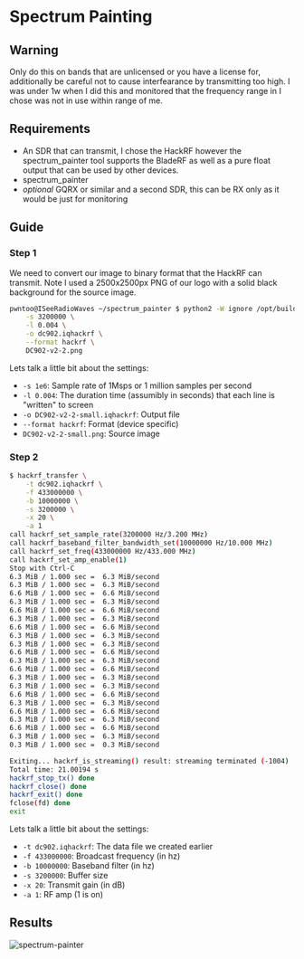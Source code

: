 # Spectrum Painting

## Warning

Only do this on bands that are unlicensed or you have a license for, additionally be careful not to cause interfearance by transmitting too high. I was under 1w when I did this and monitored that the frequency range in I chose was not in use within range of me.

## Requirements

- An SDR that can transmit, I chose the HackRF however the spectrum_painter tool supports the BladeRF as well as a pure float output that can be used by other devices.
- spectrum_painter
- *optional* GQRX or similar and a second SDR, this can be RX only as it would be just for monitoring

## Guide

### Step 1

We need to convert our image to binary format that the HackRF can transmit. Note I used a 2500x2500px PNG of our logo with a solid black background for the source image.

```bash
pwntoo@ISeeRadioWaves ~/spectrum_painter $ python2 -W ignore /opt/build/spectrum_painter/spectrum_painter/img2iqstream.py \
	-s 3200000 \
	-l 0.004 \
	-o dc902.iqhackrf \
	--format hackrf \
	DC902-v2-2.png
```

Lets talk a little bit about the settings:

- `-s 1e6`: Sample rate of 1Msps or 1 million samples per second
- `-l 0.004`: The duration time (assumibly in seconds) that each line is "written" to screen
- `-o DC902-v2-2-small.iqhackrf`: Output file
- `--format hackrf`: Format (device specific)
- `DC902-v2-2-small.png`: Source image


### Step 2

```bash
$ hackrf_transfer \
	-t dc902.iqhackrf \
	-f 433000000 \
	-b 10000000 \
	-s 3200000 \
	-x 20 \
	-a 1
call hackrf_set_sample_rate(3200000 Hz/3.200 MHz)
call hackrf_baseband_filter_bandwidth_set(10000000 Hz/10.000 MHz)
call hackrf_set_freq(433000000 Hz/433.000 MHz)
call hackrf_set_amp_enable(1)
Stop with Ctrl-C
6.3 MiB / 1.000 sec =  6.3 MiB/second
6.3 MiB / 1.000 sec =  6.3 MiB/second
6.6 MiB / 1.000 sec =  6.6 MiB/second
6.3 MiB / 1.000 sec =  6.3 MiB/second
6.6 MiB / 1.000 sec =  6.6 MiB/second
6.3 MiB / 1.000 sec =  6.3 MiB/second
6.6 MiB / 1.000 sec =  6.6 MiB/second
6.3 MiB / 1.000 sec =  6.3 MiB/second
6.3 MiB / 1.000 sec =  6.3 MiB/second
6.6 MiB / 1.000 sec =  6.6 MiB/second
6.3 MiB / 1.000 sec =  6.3 MiB/second
6.6 MiB / 1.000 sec =  6.6 MiB/second
6.3 MiB / 1.000 sec =  6.3 MiB/second
6.3 MiB / 1.000 sec =  6.3 MiB/second
6.6 MiB / 1.000 sec =  6.6 MiB/second
6.3 MiB / 1.000 sec =  6.3 MiB/second
6.6 MiB / 1.000 sec =  6.6 MiB/second
6.3 MiB / 1.000 sec =  6.3 MiB/second
6.6 MiB / 1.000 sec =  6.6 MiB/second
6.3 MiB / 1.000 sec =  6.3 MiB/second
0.3 MiB / 1.000 sec =  0.3 MiB/second

Exiting... hackrf_is_streaming() result: streaming terminated (-1004)
Total time: 21.00194 s
hackrf_stop_tx() done
hackrf_close() done
hackrf_exit() done
fclose(fd) done
exit
```

Lets talk a little bit about the settings:

- `-t dc902.iqhackrf`: The data file we created earlier
- `-f 433000000`: Broadcast frequency (in hz)
- `-b 10000000`: Baseband filter (in hz)
- `-s 3200000`: Buffer size
- `-x 20`: Transmit gain (in dB)
- `-a 1`: RF amp (1 is on)

## Results

![spectrum-painter](../screenshots/spectrum-painter-1.png)